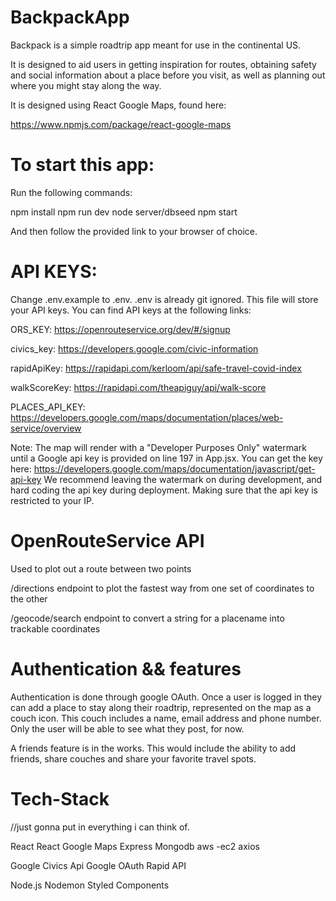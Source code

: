 # BackpackApp

Backpack is a simple roadtrip app meant for use in the continental US.

It is designed to aid users in getting inspiration for routes, obtaining
safety and social information about a place before you visit, as well
as planning out where you might stay along the way.  

It is designed using React Google Maps, found here:

https://www.npmjs.com/package/react-google-maps

# To start this app:

Run the following commands:

npm install
npm run dev
node server/dbseed
npm start


And then follow the provided link to your browser of choice. 

# API KEYS:

Change .env.example to .env. 
.env is already git ignored.
This file will store your API keys.
You can find API keys at the following links:

ORS_KEY:
https://openrouteservice.org/dev/#/signup

civics_key:
https://developers.google.com/civic-information

rapidApiKey:
https://rapidapi.com/kerloom/api/safe-travel-covid-index

walkScoreKey:
https://rapidapi.com/theapiguy/api/walk-score

PLACES_API_KEY:
https://developers.google.com/maps/documentation/places/web-service/overview

Note:
The map will render with a "Developer Purposes Only" watermark until a Google api key is provided on line 197 in App.jsx.
You can get the key here:
https://developers.google.com/maps/documentation/javascript/get-api-key
We recommend leaving the watermark on during development, and hard coding the api key during deployment.
Making sure that the api key is restricted to your IP.

# OpenRouteService API

Used to plot out a route between two points

/directions endpoint to plot the fastest way from one set of coordinates to the other

/geocode/search endpoint to convert a string for a placename into trackable coordinates

# Authentication && features

Authentication is done through google OAuth. Once a user is logged in they can add a place to 
stay along their roadtrip, represented on the map as a couch icon. This couch includes a name,
email address and phone number. Only the user will be able to see what they post, for now. 

A friends feature is in the works. This would include the ability to add friends, share 
couches and share your favorite travel spots. 


# Tech-Stack
//just gonna put in everything i can think of.

React
React Google Maps
Express
Mongodb
aws -ec2
axios


Google Civics Api
Google OAuth
Rapid API


Node.js
Nodemon
Styled Components
